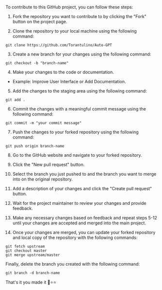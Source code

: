 
To contribute to this GitHub project, you can follow these steps:

1. Fork the repository you want to contribute to by clicking the "Fork" button on the project page.

2. Clone the repository to your local machine using the following command:

```
git clone https://github.com/Torantulino/Auto-GPT
```
3. Create a new branch for your changes using the following command:

```
git checkout -b "branch-name"
```
4. Make your changes to the code or documentation.
- Example: Improve User Interface or Add Documentation.


5. Add the changes to the staging area using the following command:
```
git add . 
```

6. Commit the changes with a meaningful commit message using the following command:
```
git commit -m "your commit message"
```
7. Push the changes to your forked repository using the following command:
```
git push origin branch-name
```
8. Go to the GitHub website and navigate to your forked repository.

9. Click the "New pull request" button.

10. Select the branch you just pushed to and the branch you want to merge into on the original repository.

11. Add a description of your changes and click the "Create pull request" button.

12. Wait for the project maintainer to review your changes and provide feedback.

13. Make any necessary changes based on feedback and repeat steps 5-12 until your changes are accepted and merged into the main project.

14. Once your changes are merged, you can update your forked repository and local copy of the repository with the following commands:

```
git fetch upstream
git checkout master
git merge upstream/master
```
Finally, delete the branch you created with the following command:
```
git branch -d branch-name
```
That's it you made it 🐣⭐⭐
